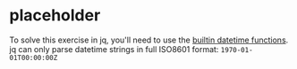 # placeholder

To solve this exercise in jq, you'll need to use the [builtin datetime functions][date-funcs].
jq can only parse datetime strings in full ISO8601 format: `1970-01-01T00:00:00Z`

[date-funcs]: https://stedolan.github.io/jq/manual/v1.6/#Dates 
